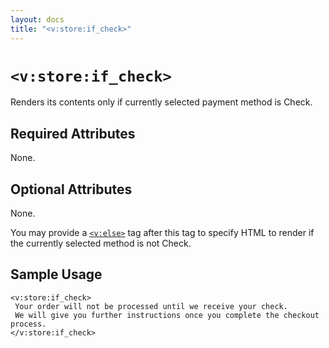 ```yaml
---
layout: docs
title: "<v:store:if_check>"
---
```


# `<v:store:if_check>`

Renders its contents only if currently selected payment method is Check.

## Required Attributes

None.

## Optional Attributes

None.

You may provide a [`<v:else>`](#v_else) tag after this tag to specify
HTML to render if the currently selected method is not Check.

## Sample Usage

    <v:store:if_check>
     Your order will not be processed until we receive your check.  
     We will give you further instructions once you complete the checkout process.
    </v:store:if_check>
